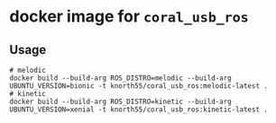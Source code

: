 # docker image for `coral_usb_ros`

## Usage

```
# melodic
docker build --build-arg ROS_DISTRO=melodic --build-arg UBUNTU_VERSION=bionic -t knorth55/coral_usb_ros:melodic-latest .
# kinetic
docker build --build-arg ROS_DISTRO=kinetic --build-arg UBUNTU_VERSION=xenial -t knorth55/coral_usb_ros:kinetic-latest .
```

